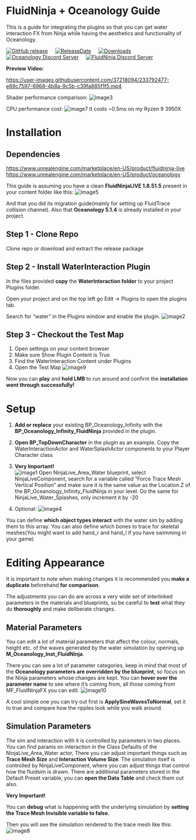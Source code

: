 
# **FluidNinja + Oceanology Guide**

This is a guide for integrating the plugins so that you can get water interaction FX from Ninja while having the aesthetics and functionality of Oceanology.

[![GitHub release](https://img.shields.io/github/v/release/sartaq12/WaterInteractionPlugin)](../../releases/latest)
&nbsp;&nbsp;&nbsp;&nbsp;[![ReleaseDate](https://img.shields.io/github/release-date/sartaq12/WaterInteractionPlugin)](../../releases/latest)
&nbsp;&nbsp;&nbsp;&nbsp;[![Downloads](https://img.shields.io/github/downloads/sartaq12/WaterInteractionPlugin/total)](../../releases/latest)
&nbsp;&nbsp;&nbsp;&nbsp;[![Oceanology Discord Server](https://img.shields.io/discord/654364478493687819?label=Oceanology&logo=Oceanology)](https://discord.gg/wXgZ6n8juB)
&nbsp;&nbsp;&nbsp;&nbsp;[![FluidNinja Discord Server](https://img.shields.io/discord/850913821240983553?label=FluidNinja&logo=FluidNinja)](https://discord.gg/ge2Fe8vDez)

**Preview Video:**  

https://user-images.githubusercontent.com/37218094/233792477-e69c7597-6968-4b8a-9c5b-c39fa885f1f5.mp4


Shader performance comparison:
![image3](https://user-images.githubusercontent.com/37218094/228063750-8339ddb2-451e-4046-bbeb-dc25c05646a2.png)

CPU performance cost:
![image7](https://user-images.githubusercontent.com/37218094/228063796-54f1d284-1c11-4059-b076-119a36afb0c6.png)
It costs ~0.5ms on my Ryzen 9 3950X

# Installation

## Dependencies
https://www.unrealengine.com/marketplace/en-US/product/fluidninja-live    
https://www.unrealengine.com/marketplace/en-US/product/oceanology   

This guide is assuming you have a clean **FluidNinjaLIVE 1.8.51.5** present in your content folder like this:
![image5](https://user-images.githubusercontent.com/37218094/228064034-16f4efe9-3fba-4f96-9657-b387f64d1960.png)

And that you did its migration guide(mainly for setting up FluidTrace collision channel).
Also that **Oceanology 5.1.4** is already installed in your project.


## Step 1 - Clone Repo

Clone repo or download and extract the release package

## Step 2 - Install WaterInteraction Plugin

In the files provided **copy** the **WaterInteraction folder** to your project Plugins folder.

Open your project and on the top left go Edit -> Plugins to open the plugins tab.

Search for “water” in the Plugins window and enable the plugin.
![image2](https://user-images.githubusercontent.com/37218094/228064200-7e0a647a-e3cc-4544-83af-c11e8f7d72b3.png)


## Step 3 - Checkout the Test Map

1. Open settings on your content browser
2. Make sure Show Plugin Content is True
3. Find the WaterInteraction Content under Plugins
4. Open the Test Map
![image9](https://user-images.githubusercontent.com/37218094/228064272-7cc537c3-35a5-49dd-a2b8-369f776ec051.png)

Now you can **play** and **hold LMB** to run around and confirm the **installation went through successfully!**


# Setup

1. **Add or replace** your existing BP_Oceanology_Infinity with the **BP_Oceanology_Infinity_FluidNinja** provided in the plugin.
2. **Open BP_TopDownCharacter** in the plugin as an example. Copy the WaterInteractionActor and WaterSplashActor components to your Player Character class
3. **Very Important!**  
![image1](https://user-images.githubusercontent.com/37218094/228065541-597cd52e-ce37-4668-b330-ff9c6aeb85e6.png)
Open NinjaLive_Area_Water blueprint, select NinjaLiveComponent, search for a variable called “Force Trace Mesh Vertical Position” and make sure it is the same value as the Location.Z of the BP_Oceanology_Infinity_FluidNinja in your level. Do the same for NinjaLive_Water_Splashes, only increment it by -20  

4. Optional:
![image4](https://user-images.githubusercontent.com/37218094/228064433-684e2eaf-a6ea-4b5c-86fa-b63aee890275.png)

You can define **which object types interact** with the water sim by adding them to this array. You can also define which bones to trace for skeletal meshes(You might want to add hand_r and hand_l if you have swimming in your game)


# Editing Appearance

It is important to note when making changes it is recommended you **make a duplicate** beforehand **for comparison**.

The adjustments you can do are across a very wide set of interlinked parameters in the materials and blueprints, so be careful to **test** what they do **thoroughly** and make deliberate changes.


## Material Parameters

You can edit a lot of material parameters that affect the colour, normals, height etc. of the waves generated by the water simulation by opening up **M_Oceanology_Inst_FluidNinja**.

There you can see a lot of parameter categories, keep in mind that most of the **Oceanology parameters are overridden by the blueprint**, so focus on the Ninja parameters whose changes are kept. You can **hover over the parameter name** to see where it’s coming from, all those coming from MF_FluidNinjaFX you can edit.
![image10](https://user-images.githubusercontent.com/37218094/228064466-07f571d9-83fc-426f-9358-f76807a03dcd.png)

A cool simple one you can try out first is **ApplySineWavesToNormal**, set it to true and compare how the ripples look while you walk around.


## Simulation Parameters

The sim and interaction with it is controlled by parameters in two places.
You can find params on interaction in the Class Defaults of the NinjaLive_Area_Water actor,
There you can adjust important things such as **Trace Mesh Size** and **Interaction Volume Size**.
The simulation itself is controlled by NinjaLiveComponent, where you can adjust things that control how the fluidsim is drawn.
There are additional parameters stored in the Default Preset variable, you can **open the Data Table** and check them out also.

**Very Important!**

You can **debug** what is happening with the underlying simulation by **setting the Trace Mesh Invisible variable to false.**

Then you will see the simulation rendered to the trace mesh like this:
![image8](https://user-images.githubusercontent.com/37218094/228064500-12c7aba4-d07e-4a99-aafd-a14849c676db.png)
